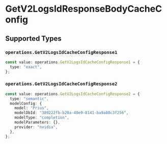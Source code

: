 # GetV2LogsIdResponseBodyCacheConfig


## Supported Types

### `operations.GetV2LogsIdCacheConfigResponse1`

```typescript
const value: operations.GetV2LogsIdCacheConfigResponse1 = {
  type: "exact",
};
```

### `operations.GetV2LogsIdCacheConfigResponse2`

```typescript
const value: operations.GetV2LogsIdCacheConfigResponse2 = {
  type: "semantic",
  modelConfig: {
    model: "Prius",
    modelDbId: "389222fb-b20a-40e9-8141-ba9a80c3f256",
    modelType: "completion",
    modelParameters: {},
    provider: "nvidia",
  },
};
```

